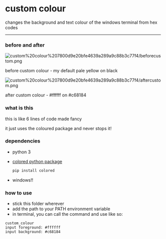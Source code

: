 # custom colour

changes the background and text colour of the windows terminal from hex codes

---

### before and after

![custom%20colour%207800d9e20bfe4639a289a9c88b3c77f4/beforecustom.png](custom%20colour%207800d9e20bfe4639a289a9c88b3c77f4/beforecustom.png)

before custom colour - my default pale yellow on black

![custom%20colour%207800d9e20bfe4639a289a9c88b3c77f4/aftercustom.png](custom%20colour%207800d9e20bfe4639a289a9c88b3c77f4/aftercustom.png)

after custom colour - #ffffff on #c68184

### what is this

this is like 6 lines of code made fancy 

it just uses the coloured package and never stops it!

### dependencies

- python 3
- [colored python package](https://pypi.org/project/colored/)

    ```jsx
    pip install colored
    ```

- windows!!

### how to use

- stick this folder wherever
- add the path to your PATH environment variable
- in terminal, you can call the command and use like so:

```
custom_colour
input foreground: #ffffff
input background: #c68184
```